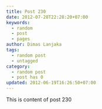 ```yaml
---
title: Post 230
date: 2012-07-28T22:28:20+07:00
keywords:
  - random
  - post
  - pages
author: Dimas Lanjaka
tags:
  - random post
  - untagged
category:
  - random post
  - post has 0
updated: 2012-06-19T16:26:50+07:00
---
```

This is content of post 230